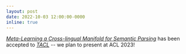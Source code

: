 ```yaml
---
layout: post
date: 2022-10-03 12:00:00-0000
inline: true
---
```

[_Meta-Learning a Cross-lingual Manifold for Semantic Parsing_](https://arxiv.org/abs/2209.12577) has been accepted to [_TACL_](https://transacl.org/index.php/tacl/issue/view/23) -- we plan to present at ACL 2023!